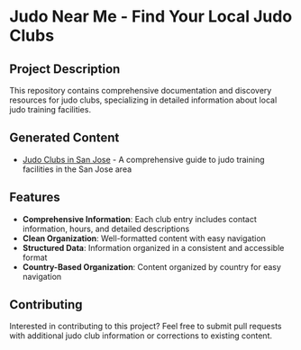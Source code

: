 # Judo Near Me - Find Your Local Judo Clubs

## Project Description

This repository contains comprehensive documentation and discovery resources for judo clubs, specializing in detailed information about local judo training facilities.

## Generated Content

- [Judo Clubs in San Jose](./usa/judo-clubs-san-jose.md) - A comprehensive guide to judo training facilities in the San Jose area

## Features

- **Comprehensive Information**: Each club entry includes contact information, hours, and detailed descriptions
- **Clean Organization**: Well-formatted content with easy navigation
- **Structured Data**: Information organized in a consistent and accessible format
- **Country-Based Organization**: Content organized by country for easy navigation

## Contributing

Interested in contributing to this project? Feel free to submit pull requests with additional judo club information or corrections to existing content.
